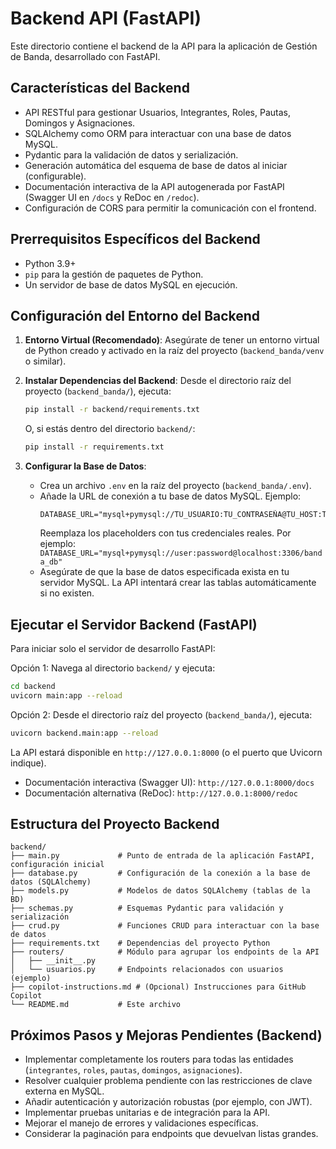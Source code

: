 # Backend API (FastAPI)

Este directorio contiene el backend de la API para la aplicación de Gestión de Banda, desarrollado con FastAPI.

## Características del Backend

*   API RESTful para gestionar Usuarios, Integrantes, Roles, Pautas, Domingos y Asignaciones.
*   SQLAlchemy como ORM para interactuar con una base de datos MySQL.
*   Pydantic para la validación de datos y serialización.
*   Generación automática del esquema de base de datos al iniciar (configurable).
*   Documentación interactiva de la API autogenerada por FastAPI (Swagger UI en `/docs` y ReDoc en `/redoc`).
*   Configuración de CORS para permitir la comunicación con el frontend.

## Prerrequisitos Específicos del Backend

*   Python 3.9+
*   `pip` para la gestión de paquetes de Python.
*   Un servidor de base de datos MySQL en ejecución.

## Configuración del Entorno del Backend

1.  **Entorno Virtual (Recomendado)**:
    Asegúrate de tener un entorno virtual de Python creado y activado en la raíz del proyecto (`backend_banda/venv` o similar).

2.  **Instalar Dependencias del Backend**:
    Desde el directorio raíz del proyecto (`backend_banda/`), ejecuta:
    ```bash
    pip install -r backend/requirements.txt
    ```
    O, si estás dentro del directorio `backend/`:
    ```bash
    pip install -r requirements.txt
    ```

3.  **Configurar la Base de Datos**:
    *   Crea un archivo `.env` en la raíz del proyecto (`backend_banda/.env`).
    *   Añade la URL de conexión a tu base de datos MySQL. Ejemplo:
        ```env
        DATABASE_URL="mysql+pymysql://TU_USUARIO:TU_CONTRASEÑA@TU_HOST:TU_PUERTO/TU_BASE_DE_DATOS"
        ```
        Reemplaza los placeholders con tus credenciales reales. Por ejemplo:
        `DATABASE_URL="mysql+pymysql://user:password@localhost:3306/banda_db"`
    *   Asegúrate de que la base de datos especificada exista en tu servidor MySQL. La API intentará crear las tablas automáticamente si no existen.

## Ejecutar el Servidor Backend (FastAPI)

Para iniciar solo el servidor de desarrollo FastAPI:

Opción 1: Navega al directorio `backend/` y ejecuta:
```bash
cd backend
uvicorn main:app --reload
```

Opción 2: Desde el directorio raíz del proyecto (`backend_banda/`), ejecuta:
```bash
uvicorn backend.main:app --reload
```

La API estará disponible en `http://127.0.0.1:8000` (o el puerto que Uvicorn indique).

*   Documentación interactiva (Swagger UI): `http://127.0.0.1:8000/docs`
*   Documentación alternativa (ReDoc): `http://127.0.0.1:8000/redoc`

## Estructura del Proyecto Backend

```
backend/
├── main.py             # Punto de entrada de la aplicación FastAPI, configuración inicial
├── database.py         # Configuración de la conexión a la base de datos (SQLAlchemy)
├── models.py           # Modelos de datos SQLAlchemy (tablas de la BD)
├── schemas.py          # Esquemas Pydantic para validación y serialización
├── crud.py             # Funciones CRUD para interactuar con la base de datos
├── requirements.txt    # Dependencias del proyecto Python
├── routers/            # Módulo para agrupar los endpoints de la API
│   ├── __init__.py
│   └── usuarios.py     # Endpoints relacionados con usuarios (ejemplo)
├── copilot-instructions.md # (Opcional) Instrucciones para GitHub Copilot
└── README.md           # Este archivo
```

## Próximos Pasos y Mejoras Pendientes (Backend)

*   Implementar completamente los routers para todas las entidades (`integrantes`, `roles`, `pautas`, `domingos`, `asignaciones`).
*   Resolver cualquier problema pendiente con las restricciones de clave externa en MySQL.
*   Añadir autenticación y autorización robustas (por ejemplo, con JWT).
*   Implementar pruebas unitarias e de integración para la API.
*   Mejorar el manejo de errores y validaciones específicas.
*   Considerar la paginación para endpoints que devuelvan listas grandes.
